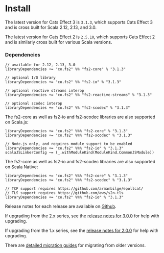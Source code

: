 # Install

The latest version for Cats Effect 3 is `3.1.3`, which supports Cats Effect 3 and is cross built for Scala 2.12, 2.13, and 3.0.

The latest version for Cats Effect 2 is `2.5.10`, which supports Cats Effect 2 and is similarly cross built for various Scala versions.

### Dependencies <!-- {docsify-ignore} -->

```
// available for 2.12, 2.13, 3.0
libraryDependencies += "co.fs2" %% "fs2-core" % "3.1.3"

// optional I/O library
libraryDependencies += "co.fs2" %% "fs2-io" % "3.1.3"

// optional reactive streams interop
libraryDependencies += "co.fs2" %% "fs2-reactive-streams" % "3.1.3"

// optional scodec interop
libraryDependencies += "co.fs2" %% "fs2-scodec" % "3.1.3"
```

The fs2-core as well as fs2-io and fs2-scodec libraries are also supported on Scala.js:

```
libraryDependencies += "co.fs2" %%% "fs2-core" % "3.1.3"
libraryDependencies += "co.fs2" %%% "fs2-scodec" % "3.1.3"

// Node.js only, and requires module support to be enabled
libraryDependencies += "co.fs2" %%% "fs2-io" % "3.1.3"
scalaJSLinkerConfig ~= (_.withModuleKind(ModuleKind.CommonJSModule)) 
```

The fs2-core as well as fs2-io and fs2-scodec libraries are also supported on Scala Native:
```
libraryDependencies += "co.fs2" %%% "fs2-core" % "3.1.3"
libraryDependencies += "co.fs2" %%% "fs2-scodec" % "3.1.3"

// TCP support requires https://github.com/armanbilge/epollcat/
// TLS support requires https://github.com/aws/s2n-tls
libraryDependencies += "co.fs2" %%% "fs2-io" % "3.1.3"
```

Release notes for each release are available on [Github](https://github.com/typelevel/fs2/releases/).

If upgrading from the 2.x series, see the [release notes for 3.0.0](https://github.com/typelevel/fs2/releases/tag/v3.0.0) for help with upgrading.

If upgrading from the 1.x series, see the [release notes for 2.0.0](https://github.com/typelevel/fs2/releases/tag/v2.0.0) for help with upgrading.

There are [detailed migration guides](https://github.com/typelevel/fs2/blob/main/docs/) for migrating from older versions.
